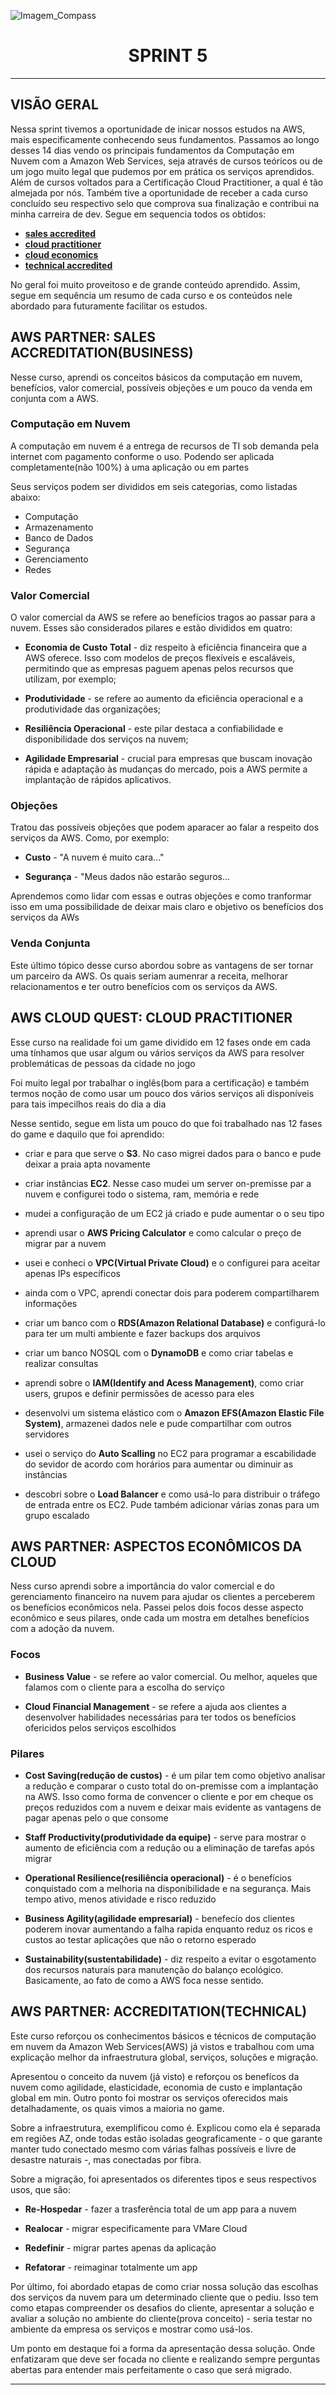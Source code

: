 ![Imagem_Compass](https://s3.sa-east-1.amazonaws.com/remotar-assets-prod/company-profile-covers/cl7god9gt00lx04wg4p2a93zt.jpg)

<div align="center">
  <h1>SPRINT 5</h1>
</div>
<hr>

## VISÃO GERAL

<p>  Nessa sprint tivemos a oportunidade de inicar nossos estudos na AWS, mais especificamente conhecendo seus fundamentos. Passamos ao longo desses 14 dias vendo os principais fundamentos da Computação em Nuvem com a Amazon Web Services, seja através de cursos teóricos ou de um jogo muito legal que pudemos por em prática os serviços aprendidos. Além de cursos voltados para a Certificação Cloud Practitioner, a qual é tão almejada por nós. Também tive a oportunidade de receber a cada curso concluído seu respectivo selo que comprova sua finalização e contribui na minha carreira de dev. Segue em sequencia todos os obtidos: </p>

* [__sales accredited__](https://github.com/brunnope/Repo_Compass/blob/main/Sprint5/selosAWS/aws-partner-sales-accreditation-business.png)
* [__cloud practitioner__](https://github.com/brunnope/Repo_Compass/blob/main/Sprint5/selosAWS/aws-cloud-quest-cloud-practitioner.png)
* [__cloud economics__](https://github.com/brunnope/Repo_Compass/blob/main/Sprint5/selosAWS/aws-partner-cloud-economics-accreditation.png)
* [__technical accredited__](https://github.com/brunnope/Repo_Compass/blob/main/Sprint5/selosAWS/aws-partner-accreditation-technical.png)

<p>No geral foi muito proveitoso e de grande conteúdo aprendido. Assim, segue em sequência um resumo de cada curso e os conteúdos nele abordado para futuramente facilitar os estudos.
</p>


## AWS PARTNER: SALES ACCREDITATION(BUSINESS)

<p>  Nesse curso, aprendi os conceitos básicos da computação em nuvem, benefícios, valor comercial, possíveis objeções e um pouco da venda em conjunta com a AWS.</p>

### Computação em Nuvem

<p>  A computação em nuvem é a entrega de recursos de TI sob demanda pela internet com pagamento conforme o uso. Podendo ser aplicada completamente(não 100%) à uma aplicação ou em partes<p>
<p>  Seus serviços podem ser divididos em seis categorias, como listadas abaixo: </p>

* Computação 
* Armazenamento
* Banco de Dados
* Segurança
* Gerenciamento
* Redes

### Valor Comercial

<p>  O valor comercial da AWS se refere ao benefícios tragos ao passar para a nuvem. Esses são considerados pilares e estão divididos em quatro: </p>

* <p><b>Economia de Custo Total</b> - diz respeito à eficiência financeira que a AWS oferece. Isso com modelos de preços flexíveis e escaláveis, permitindo que as empresas paguem apenas pelos recursos que utilizam, por exemplo;</p>

* <p><b>Produtividade</b> - se refere ao aumento da eficiência operacional e a produtividade das organizações;</p>

* <p><b>Resiliência Operacional</b> - este pilar destaca a confiabilidade e disponibilidade dos serviços na nuvem;</p>

* <p><b>Agilidade Empresarial</b> - crucial para empresas que buscam inovação rápida e adaptação às mudanças do mercado, pois a AWS permite a implantação de rápidos aplicativos.</p>

### Objeções

<p>  Tratou das possíveis objeções que podem aparacer ao falar a respeito dos serviços da AWS. Como, por exemplo: </p>

* <p><b>Custo</b> - "A nuvem é muito cara..."</p>

* <p><b>Segurança</b> - "Meus dados não estarão seguros...</p>

<p>  Aprendemos como lidar com essas e outras objeções e como tranformar isso em uma possibilidade de deixar mais claro e objetivo os benefícios dos serviços da AWs</p>

### Venda Conjunta

<p>Este último tópico desse curso abordou sobre as vantagens de ser tornar um parceiro da AWS. Os quais seriam aumenrar a receita, melhorar relacionamentos e ter outro benefícios com os serviços da AWS.</p>

## AWS CLOUD QUEST: CLOUD PRACTITIONER

<p>Esse curso na realidade foi um game dividido em 12 fases onde em cada uma tínhamos que usar algum ou vários serviços da AWS para resolver problemáticas de pessoas da cidade no jogo</p>

<p>Foi muito legal por trabalhar o inglês(bom para a certificação) e também termos noção de como usar um pouco dos vários serviços ali disponíveis para tais impecilhos reais do dia a dia</p>

<p>Nesse sentido, segue em lista um pouco do que foi trabalhado nas 12 fases do game e daquilo que foi aprendido: </p>

* <p>criar e para que serve o <b>S3</b>. No caso migrei dados para o banco e pude deixar a praia apta novamente</p>
* <p>criar instâncias <b>EC2</b>. Nesse caso mudei um server on-premisse par a nuvem e configurei todo o sistema, ram, memória e rede</p>
* <p>mudei a configuração de um EC2 já criado e pude aumentar o o seu tipo</p>
* <p>aprendi usar o <b>AWS Pricing Calculator</b> e como calcular o preço de migrar par a nuvem</p>
* <p>usei e conheci o <b>VPC(Virtual Private Cloud)</b> e o configurei para aceitar apenas IPs específicos</p>
* <p>ainda com o VPC, aprendi conectar dois para poderem compartilharem informações</p>
* <p>criar um banco com o <b>RDS(Amazon Relational Database)</b> e configurá-lo para ter um multi ambiente e fazer backups dos arquivos</p>
* <p>criar um banco NOSQL com o <b>DynamoDB</b> e como criar tabelas e realizar consultas</p>
* <p>aprendi sobre o <b>IAM(Identify and Acess Management)</b>, como criar users, grupos e definir permissões de acesso para eles</p>
* <p>desenvolvi um sistema elástico com o <b>Amazon EFS(Amazon Elastic File System)</b>, armazenei dados nele e pude compartilhar com outros servidores</p>
* <p>usei o serviço do <b>Auto Scalling</b> no EC2 para programar a escabilidade do sevidor de acordo com horários para aumentar ou diminuir as instâncias</p>
* <p>descobri sobre o <b>Load Balancer</b> e como usá-lo para distribuir o tráfego de entrada entre os EC2. Pude também adicionar várias zonas para um grupo escalado</p>

## AWS PARTNER: ASPECTOS ECONÔMICOS DA CLOUD

<p>Ness curso aprendi sobre a importância do valor comercial e do gerenciamento financeiro na nuvem para ajudar os clientes a perceberem os benefícios econômicos nela. Passei pelos dois focos desse aspecto econômico e seus pilares, onde cada um mostra em detalhes benefícios com a adoção da nuvem.<p>

### Focos

* <p><b>Business Value</b> - se refere ao valor comercial. Ou melhor, aqueles que falamos com o cliente para a escolha do serviço</p>

* <p><b>Cloud Financial Management</b> - se refere a ajuda aos clientes a desenvolver habilidades necessárias para ter todos os benefícios ofericidos pelos serviços escolhidos</p>

### Pilares

* <p><b>Cost Saving(redução de custos)</b> - é um pilar tem como objetivo analisar a redução e comparar o custo total do on-premisse com a implantação na AWS. Isso como forma de convencer o cliente e por em cheque os preços reduzidos com a nuvem e deixar mais evidente as vantagens de pagar apenas pelo o que consome</p>

* <p><b>Staff Productivity(produtividade da equipe)</b> - serve para mostrar o aumento de eficiência com a redução ou a eliminação de tarefas após migrar</p>

* <p><b>Operational Resilience(resiliência operacional)</b> - é o benefícios conquistado com a melhoria na disponibilidade e na segurança. Mais tempo ativo, menos atividade e risco reduzido</p>
* <p><b>Business Agility(agilidade empresarial)</b> - benefecío dos clientes poderem inovar aumentando a falha rapida enquanto reduz os ricos e custos ao testar aplicações que não o retorno esperado</p>
* <p><b>Sustainability(sustentabilidade)</b> - diz respeito a evitar o esgotamento dos recursos naturais para manutenção do balanço ecológico. Basicamente, ao fato de como a AWS foca nesse sentido.</p>

## AWS PARTNER: ACCREDITATION(TECHNICAL)

<p>Este curso reforçou os conhecimentos básicos e técnicos de computação em nuvem da Amazon Web Services(AWS) já vistos e trabalhou com uma explicação melhor da infraestrutura global, serviços, soluções e migração. </p>

<p>Apresentou o conceito da nuvem (já visto) e reforçou os benefícos da nuvem como agilidade, elasticidade, economia de custo e implantação global em min. Outro ponto foi mostrar os serviços oferecidos mais detalhadamente, os quais vimos a maioria no game.</p>

<p>Sobre a infraestrutura, exemplificou como é. Explicou como ela é separada em regiões AZ, onde todas estão isoladas geograficamente - o que garante manter tudo conectado mesmo com várias falhas possíveis e livre de desastre naturais -, mas conectadas por fibra.</p>

<p>Sobre a migração, foi apresentados os diferentes tipos e seus respectivos usos, que são: </p>

* <p><b>Re-Hospedar</b> - fazer a trasferência total de um app para a nuvem</p>
* <p><b>Realocar</b> - migrar especificamente para VMare Cloud</p>
* <p><b>Redefinir</b> - migrar partes apenas da aplicação</p>
* <p><b>Refatorar</b> - reimaginar totalmente um app</p>

<p>Por último, foi abordado etapas de como criar nossa solução das escolhas dos serviços da nuvem para um determinado cliente que o pediu. Isso tem como etapas compreender os desafios do cliente, apresentar a solução e avaliar a solução no ambiente do cliente(prova conceito) - seria testar no ambiente da empresa os serviços e mostrar como usá-los.</p>

<p>Um ponto em destaque foi a forma da apresentação dessa solução. Onde enfatizaram que deve ser focada no cliente e realizando sempre perguntas abertas para entender mais perfeitamente o caso que será migrado.</p>





<hr>